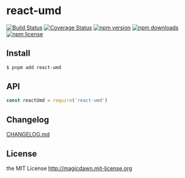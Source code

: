 # react-umd

>

[![Build Status](https://img.shields.io/github/actions/workflow/status/magicdawn/react-umd/ci.yml?style=flat-square&branch=main)](https://github.com/magicdawn/react-umd/actions/workflows/ci.yml)
[![Coverage Status](https://img.shields.io/codecov/c/github/magicdawn/react-umd.svg?style=flat-square)](https://codecov.io/gh/magicdawn/react-umd)
[![npm version](https://img.shields.io/npm/v/react-umd.svg?style=flat-square)](https://www.npmjs.com/package/react-umd)
[![npm downloads](https://img.shields.io/npm/dm/react-umd.svg?style=flat-square)](https://www.npmjs.com/package/react-umd)
[![npm license](https://img.shields.io/npm/l/react-umd.svg?style=flat-square)](http://magicdawn.mit-license.org)

## Install

```sh
$ pnpm add react-umd
```

## API

```js
const reactUmd = require('react-umd')
```

## Changelog

[CHANGELOG.md](CHANGELOG.md)

## License

the MIT License http://magicdawn.mit-license.org
